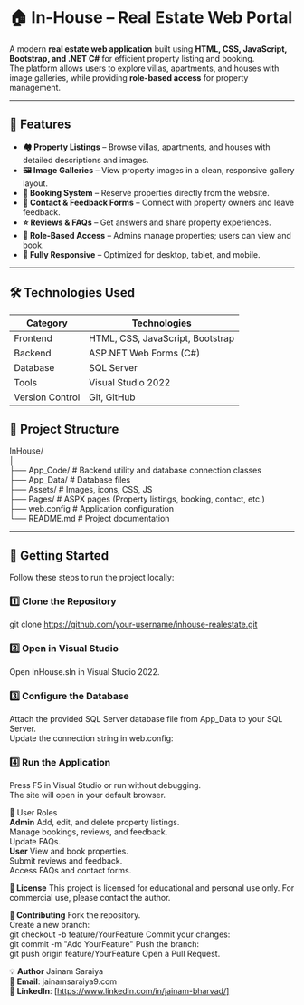 # 🏠 In-House – Real Estate Web Portal

A modern **real estate web application** built using **HTML, CSS, JavaScript, Bootstrap, and .NET C#** for efficient property listing and booking.  
The platform allows users to explore villas, apartments, and houses with image galleries, while providing **role-based access** for property management.

---

## 🌟 Features

- **🏘 Property Listings** – Browse villas, apartments, and houses with detailed descriptions and images.
- **🖼 Image Galleries** – View property images in a clean, responsive gallery layout.
- **📅 Booking System** – Reserve properties directly from the website.
- **📨 Contact & Feedback Forms** – Connect with property owners and leave feedback.
- **⭐ Reviews & FAQs** – Get answers and share property experiences.
- **🔑 Role-Based Access** – Admins manage properties; users can view and book.
- **📱 Fully Responsive** – Optimized for desktop, tablet, and mobile.

---

## 🛠 Technologies Used

| Category       | Technologies |
|----------------|--------------|
| Frontend       | HTML, CSS, JavaScript, Bootstrap |
| Backend        | ASP.NET Web Forms (C#) |
| Database       | SQL Server |
| Tools          | Visual Studio 2022 |
| Version Control| Git, GitHub |



## 📂 Project Structure

InHouse/
<br>
│
<br>
├── App_Code/ # Backend utility and database connection classes
<br>
├── App_Data/ # Database files
<br>
├── Assets/ # Images, icons, CSS, JS
<br>
├── Pages/ # ASPX pages (Property listings, booking, contact, etc.)
<br>
├── web.config # Application configuration
<br>
└── README.md # Project documentation

---

## 🚀 Getting Started

Follow these steps to run the project locally:

### 1️⃣ Clone the Repository

git clone https://github.com/your-username/inhouse-realestate.git


### 2️⃣ Open in Visual Studio

Open InHouse.sln in Visual Studio 2022.

### 3️⃣ Configure the Database

Attach the provided SQL Server database file from App_Data to your SQL Server.
<br>
Update the connection string in web.config:
<br>

<connectionStrings>
  <add name="InHouseDB"
       connectionString="Data Source=YOUR_SERVER_NAME;Initial Catalog=InHouseDB;Integrated Security=True"
       providerName="System.Data.SqlClient" />
</connectionStrings>


### 4️⃣ Run the Application

Press F5 in Visual Studio or run without debugging.
<br>
The site will open in your default browser.


👥 User Roles
<br>
**Admin**
Add, edit, and delete property listings.
<br>
Manage bookings, reviews, and feedback.
<br>
Update FAQs.
<br>
**User**
View and book properties.
<br>
Submit reviews and feedback.
<br>
Access FAQs and contact forms.
<br>


**📜 License**
This project is licensed for educational and personal use only.
For commercial use, please contact the author.


**🤝 Contributing**
Fork the repository.
<br>
Create a new branch:
<br>
git checkout -b feature/YourFeature
Commit your changes:
<br>
git commit -m "Add YourFeature"
Push the branch:
<br>
git push origin feature/YourFeature
Open a Pull Request.


💡 **Author** Jainam Saraiya
<br>
📧 **Email**: jainamsaraiya9.com
<br>
💼 **LinkedIn**: [https://www.linkedin.com/in/jainam-bharvad/]


